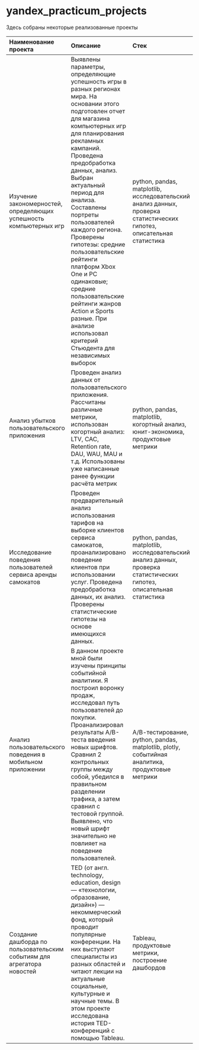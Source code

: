 # yandex_practicum_projects

Здесь собраны некоторые реализованные проекты

| Наименование проекта | Описание | Стек | Статус проекта |
|:----------|:----------|:----------|:----------|
| Изучение закономерностей, определяющих успешность компьютерных игр   | Выявлены параметры, определяющие успешность игры в разных регионах мира. На основании этого подготовлен отчет для магазина компьютерных игр для планирования рекламных кампаний. Проведена предобработка данных, анализ. Выбран актуальный период для анализа. Составлены портреты пользователей каждого региона. Проверены гипотезы: средние пользовательские рейтинги платформ Xbox One и PC одинаковые; средние пользовательские рейтинги жанров Action и Sports разные. При анализе использовал критерий Стьюдента для независимых выборок| python, pandas, matplotlib, исследовательский анализ данных, проверка статистических гипотез, описательная статистика  | завершен |
| Анализ убытков пользовательского приложения | Проведен анализ данных от пользовательского приложения. Рассчитаны различные метрики, использован когортный анализ: LTV, CAC, Retention rate, DAU, WAU, MAU и т.д. Использованы уже написанные ранее функции расчёта метрик   | python, pandas, matplotlib, когортный анализ, юнит-экономика, продуктовые метрики  | завершен |
| Исследование поведения пользователей сервиса аренды самокатов    | Проведен предварительный анализ использования тарифов на выборке клиентов сервиса самокатов, проанализировано поведение клиентов при использовании услуг. Проведена предобработка данных, их анализ. Проверены статистические гипотезы на основе имеющихся данных.   | python, pandas, matplotlib, исследовательский анализ данных, проверка статистических гипотез, описательная статистика   | завершен |
| Анализ пользовательского поведения в мобильном приложении    | В данном проекте мной были изучены принципы событийной аналитики. Я построил воронку продаж, исследовал путь пользователей до покупки. Проанализировал результаты A/B-теста введения новых шрифтов. Сравнил 2 контрольных группы между собой, убедился в правильном разделении трафика, а затем сравнил с тестовой группой. Выявлено, что новый шрифт значительно не повлияет на поведение пользователей.   | А/В-тестирование, python, pandas, matplotlib, plotly, событийная аналитика, продуктовые метрики   | завершен |
| Создание дашборда по пользовательским событиям для агрегатора новостей | TED (от англ. technology, education, design — «технологии, образование, дизайн») — некоммерческий фонд, который проводит популярные конференции. На них выступают специалисты из разных областей и читают лекции на актуальные социальные, культурные и научные темы. В этом проекте исследована история TED-конференций с помощью Tableau. | Tableau, продуктовые метрики, построение дашбордов | завершен |

